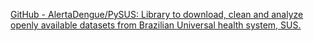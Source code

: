 [GitHub - AlertaDengue/PySUS: Library to download, clean and analyze openly available datasets from Brazilian Universal health system, SUS.](https://github.com/AlertaDengue/PySUS)